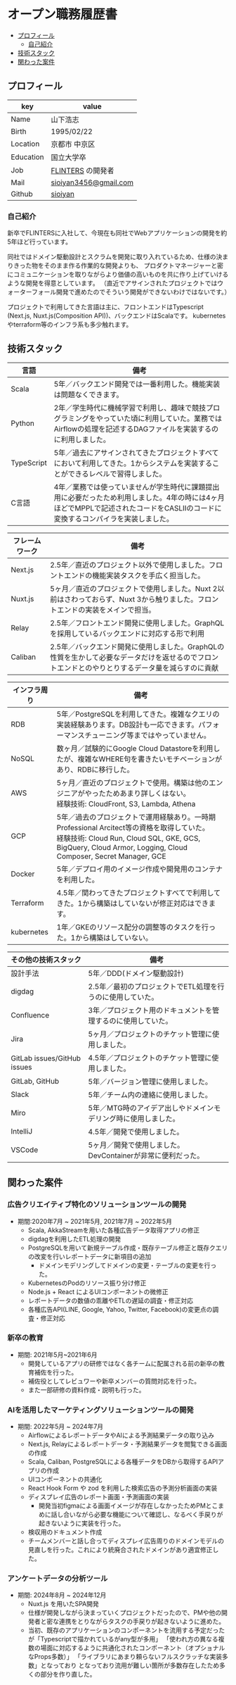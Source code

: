 # オープン職務履歴書

- [プロフィール](#プロフィール)
  - [自己紹介](#自己紹介)
- [技術スタック](#技術スタック)
- [関わった案件](#関わった開発案件)

## プロフィール
key|value  
--|--
Name|山下浩志
Birth|1995/02/22
Location|京都市 中京区
Education|国立大学卒
Job|[FLINTERS](https://www.flinters.co.jp/) の開発者
Mail|[sioiyan3456@gmail.com](mailto:sioiyan3456@gmail.com)
Github|[sioiyan](https://github.com/sioiyan)

### 自己紹介
新卒でFLINTERSに入社して、今現在も同社でWebアプリケーションの開発を約5年ほど行っています。

同社ではドメイン駆動設計とスクラムを開発に取り入れているため、仕様の決まりきった物をそのまま作る作業的な開発よりも、
プロダクトマネージャーと密にコミュニケーションを取りながらより価値の高いものを共に作り上げていけるような開発を得意としています。
（直近でアサインされたプロジェクトではウォーターフォール開発で進めたのでそういう開発ができないわけではないです。）

プロジェクトで利用してきた言語は主に、フロントエンドはTypescript (Next.js, Nuxt.js(Composition API))、バックエンドはScalaです。
kubernetesやterraform等のインフラ系も多少触れます。

## 技術スタック
言語|備考
--|--
Scala|5年／バックエンド開発では一番利用した。機能実装は問題なくできます。
Python|2年／学生時代に機械学習で利用し、趣味で競技プログラミングをやっていた頃に利用していた。業務ではAirflowの処理を記述するDAGファイルを実装するのに利用しました。
TypeScript|5年／過去にアサインされてきたプロジェクトすべてにおいて利用してきた。1からシステムを実装することができるレベルで習得しました。
C言語|4年／業務では使っていませんが学生時代に課題提出用に必要だったため利用しました。4年の時には4ヶ月ほどでMPPLで記述されたコードをCASLIIのコードに変換するコンパイラを実装しました。

フレームワーク|備考
--|--  
Next.js|2.5年／直近のプロジェクト以外で使用しました。フロントエンドの機能実装タスクを手広く担当した。
Nuxt.js|5ヶ月／直近のプロジェクトで使用しました。Nuxt 2以前はさわっておらず、Nuxt 3から触りました。フロントエンドの実装をメインで担当。
Relay|2.5年／フロントエンド開発に使用しました。GraphQLを採用しているバックエンドに対応する形で利用
Caliban|2.5年／バックエンド開発に使用しました。GraphQLの性質を生かして必要なデータだけを返せるのでフロントエンドとのやりとりするデータ量を減らすのに貢献


インフラ周り|備考
--|--
RDB|5年／PostgreSQLを利用してきた。複雑なクエリの実装経験あります。DB設計も一応できます。パフォーマンスチューニング等まではやっていません。
NoSQL|数ヶ月／試験的にGoogle Cloud Datastoreを利用したが、複雑なWHERE句を書きたいモチベーションがあり、RDBに移行した。
AWS|5ヶ月／直近のプロジェクトで使用。構築は他のエンジニアがやったためあまり詳しくはない。<br>経験技術: CloudFront, S3, Lambda, Athena
GCP|5年／過去のプロジェクトで運用経験あり。一時期Professional Arcitect等の資格を取得していた。<br>経験技術: Cloud Run, Cloud SQL, GKE, GCS, BigQuery, Cloud Armor, Logging, Cloud Composer, Secret Manager, GCE
Docker|5年／デプロイ用のイメージ作成や開発用のコンテナを利用した。
Terraform|4.5年／関わってきたプロジェクトすべてで利用してきた。1から構築はしていないが修正対応はできます。
kubernetes|1年／GKEのリソース配分の調整等のタスクを行った。1から構築はしていない。

その他の技術スタック|備考
--|--
設計手法|5年／DDD(ドメイン駆動設計)
digdag|2.5年／最初のプロジェクトでETL処理を行うのに使用していた。
Confluence|3年／プロジェクト用のドキュメントを管理するのに使用していた。
Jira|5ヶ月／プロジェクトのチケット管理に使用しました。
GitLab issues/GitHub issues|4.5年／プロジェクトのチケット管理に使用しました。
GitLab, GitHub|5年／バージョン管理に使用しました。
Slack|5年／チーム内の連絡に使用しました。
Miro|5年／MTG時のアイデア出しやドメインモデリング時に使用しました。
IntelliJ|4.5年／開発で使用しました。
VSCode|5ヶ月／開発で使用しました。DevContainerが非常に便利だった。

## 関わった案件
### 広告クリエイティブ特化のソリューションツールの開発
- 期間:2020年7月 ~ 2021年5月, 2021年7月 ~ 2022年5月
  - Scala, AkkaStreamを用いた各種広告データ取得アプリの修正
  - digdagを利用したETL処理の開発
  - PostgreSQLを用いて新規テーブル作成・既存テーブル修正と既存クエリの改変を行いレポートデータに新項目の追加
    - ドメインモデリングしてドメインの変更・テーブルの変更を行った。
  - KubernetesのPodのリソース振り分け修正
  - Node.js + React によるUIコンポーネントの微修正
  - レポートデータの数値の乖離やETLの遅延の調査・修正対応
  - 各種広告API(LINE, Google, Yahoo, Twitter, Facebook)の変更点の調査・修正対応

### 新卒の教育
- 期間: 2021年5月~2021年6月
  - 開発しているアプリの研修ではなく各チームに配属される前の新卒の教育補佐を行った。
  - 補佐役としてレビュワーや新卒メンバーの質問対応を行った。
  - また一部研修の資料作成・説明も行った。

### AIを活用したマーケティングソリューションツールの開発
- 期間: 2022年5月 ~ 2024年7月
  - AirflowによるレポートデータやAIによる予測結果データの取り込み
  - Next.js, Relayによるレポートデータ・予測結果データを閲覧できる画面の作成
  - Scala, Caliban, PostgreSQLによる各種データをDBから取得するAPIアプリの作成
  - UIコンポーネントの共通化
  - React Hook Form や zod を利用した検索広告の予測分析画面の実装
  - ディスプレイ広告のレポート画面・予測画面の実装
    - 開発当初figmaによる画面イメージが存在しなかったためPMとこまめに話し合いながら必要な機能について確認し、なるべく手戻りが起きないように実装を行った。
  - 検収用のドキュメント作成
  - チームメンバーと話し合ってディスプレイ広告周りのドメインモデルの見直しを行った。これにより統廃合されたドメインがあり適宜修正した。

### アンケートデータの分析ツール
- 期間: 2024年8月 ~ 2024年12月
  - Nuxt.js を用いたSPA開発
  - 仕様が開発しながら決まっていくプロジェクトだったので、PMや他の開発者と密な連携をとりながらタスクの手戻りが起きないように進めた。
  - 当初、既存のアプリケーションのコンポーネントを流用する予定だったが「Typescriptで描かれているがany型が多用」
「使われ方の異なる複数の場面に対応するように共通化されたコンポーネント（オプショナルなProps多数）」
「ライブラリにあまり頼らないフルスクラッチな実装多数」となっており
となっており流用が難しい箇所が多数存在したため多くの部分を作り直した。
